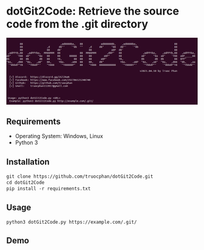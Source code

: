 # dotGit2Code: Retrieve the source code from the .git directory
<img src="https://raw.githubusercontent.com/truocphan/dotGit2Code/master/images/dotGit2Code.png">


## Requirements
- Operating System: Windows, Linux
- Python 3

## Installation
```
git clone https://github.com/truocphan/dotGit2Code.git
cd dotGit2Code
pip install -r requirements.txt
```


## Usage
```
python3 dotGit2Code.py https://example.com/.git/
```


## Demo
